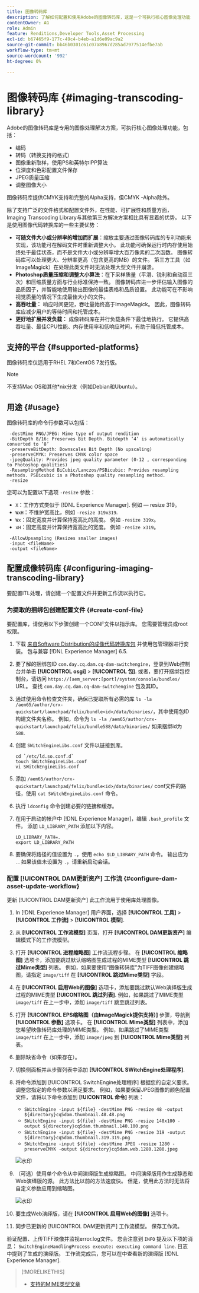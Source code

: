 ```yaml
---
title: 图像转码库
description: 了解如何配置和使用Adobe的图像转码库，这是一个可执行核心图像处理功能（包括编码、转码、图像重新取样和图像大小调整）的图像处理解决方案。
contentOwner: AG
role: Admin
feature: Renditions,Developer Tools,Asset Processing
exl-id: b67465f9-177c-49c4-b4eb-a1d6e09ac9a2
source-git-commit: bb46b0301c61c07a8967d285ad7977514efbe7ab
workflow-type: tm+mt
source-wordcount: '992'
ht-degree: 0%

---
```


# 图像转码库 {#imaging-transcoding-library}

Adobe的图像转码库是专用的图像处理解决方案，可执行核心图像处理功能，包括：

* 编码
* 转码（转换支持的格式）
* 图像重新取样，使用PS和英特尔IPP算法
* 位深度和色彩配置文件保存
* JPEG质量压缩
* 调整图像大小

图像转码库提供CMYK支持和完整的Alpha支持，但CMYK -Alpha除外。

除了支持广泛的文件格式和配置文件外，在性能、可扩展性和质量方面， Imaging Transcoding Library与其他第三方解决方案相比具有显着的优势。 以下是使用图像代码转换库的一些主要优势：

* **可随文件大小或分辨率的增加而扩展**：缩放主要通过图像转码库的专利功能来实现，该功能可在解码文件时重新调整大小。 此功能可确保运行时内存使用始终处于最佳状态，而不是文件大小或分辨率增大百万像素的二次函数。 图像转码库可以处理更大、分辨率更高（包含更高的MB）的文件。 第三方工具（如ImageMagick）在处理此类文件时无法处理大型文件并崩溃。
* **Photoshop质量压缩和调整大小算法**：在下采样质量（平滑、锐利和自动双三次）和压缩质量方面与行业标准保持一致。 图像转码库进一步评估输入图像的品质因子，并智能地使用输出图像的最佳表格和品质设置。 此功能可在不影响视觉质量的情况下生成最佳大小的文件。
* **高吞吐量：** 响应时间更短，吞吐量始终高于ImageMagick。 因此，图像转码库应减少用户的等待时间和托管成本。
* **更好地扩展并发负载：** 成像转码库在并行负载条件下最佳地执行。 它提供高吞吐量、最佳CPU性能、内存使用率和低响应时间，有助于降低托管成本。

## 支持的平台 {#supported-platforms}

图像转码库仅适用于RHEL 7和CentOS 7发行版。

>[!NOTE]
>
>不支持Mac OS和其他*nix分发（例如Debian和Ubuntu）。

## 用途 {#usage}

图像转码库的命令行参数可以包括：

```shell
 -destMime PNG/JPEG: Mime type of output rendition
 -BitDepth 8/16: Preserves Bit Depth. Bitdepth ‘4’ is automatically converted to ‘8’
 -preserveBitDepth: Downscales Bit Depth (No upscaling)
 -preserveCMYK: Preserves CMYK color space
 -jpegQuality: Provides jpeg quality parameter (0-12 , corresponding to Photoshop qualities)
 -ResamplingMethod BiCubic/Lanczos/PSBicubic: Provides resampling methods. PSBicubic is a Photoshop quality resampling method.
 -resize
```

您可以为配置以下选项 `-resize` 参数：

* `X`：工作方式类似于 [!DNL Experience Manager]. 例如 — resize 319。
* `WxH`：不维护宽高比，例如 `-resize 319x319`.
* `Wx`：固定宽度并计算保持宽高比的高度。 例如 `-resize 319x`。
* `xH`：固定高度并计算保持宽高比的宽度。 例如 `-resize x319`。

```shell
 -AllowUpsampling (Resizes smaller images)
 -input <fileName>
 -output <fileName>
```

## 配置成像转码库 {#configuring-imaging-transcoding-library}

要配置ITL处理，请创建一个配置文件并更新工作流以执行它。

### 为提取的捆绑包创建配置文件 {#create-conf-file}

要配置库，请使用以下步骤创建一个CONF文件以指示库。 您需要管理员或root权限。

1. 下载 [来自Software Distribution的成像代码转换库包](https://experience.adobe.com/#/downloads/content/software-distribution/en/aem.html?package=/content/software-distribution/en/details.html/content/dam/aem/public/adobe/packages/aem630/product/assets/aem-assets-imaging-transcoding-library-pkg) 并使用包管理器进行安装。 包与兼容 [!DNL Experience Manager] 6.5.

1. 要了解的捆绑包ID `com.day.cq.dam.cq-dam-switchengine`，登录到Web控制台并单击 **[!UICONTROL osgi]** > **[!UICONTROL 包]**. 或者，要打开捆绑包控制台，请访问 `https://[aem_server:[port]/system/console/bundles/` URL。 查找 `com.day.cq.dam.cq-dam-switchengine` 包及其ID。

1. 通过使用命令检查文件夹，确保已提取所有必需的库 `ls -la /aem65/author/crx-quickstart/launchpad/felix/bundle<id>/data/binaries/`，其中使用包ID构建文件夹名称。 例如，命令为 `ls -la /aem65/author/crx-quickstart/launchpad/felix/bundle588/data/binaries/` 如果捆绑id为 `588`.

1. 创建 `SWitchEngineLibs.conf` 文件以链接到库。

   ```shell
   cd `/etc/ld.so.conf.d`
   touch SWitchEngineLibs.conf
   vi SWitchEngineLibs.conf
   ```

1. 添加 `/aem65/author/crx-quickstart/launchpad/felix/bundle<id>/data/binaries/` conf文件的路径，使用 `cat SWitchEngineLibs.conf` 命令。

1. 执行 `ldconfig` 命令创建必要的链接和缓存。

1. 在用于启动的帐户中 [!DNL Experience Manager]，编辑 `.bash_profile` 文件。 添加 `LD_LIBRARY_PATH` 添加以下内容。

   ```shell
   LD_LIBRARY_PATH=.
   export LD_LIBRARY_PATH
   ```

1. 要确保将路径的值设置为 `.`，使用 `echo $LD_LIBRARY_PATH` 命令。 输出应为 `.`. 如果该值未设置为 `.`，请重新启动会话。

### 配置 [!UICONTROL DAM更新资产] 工作流 {#configure-dam-asset-update-workflow}

更新 [!UICONTROL DAM更新资产] 此工作流用于使用库处理图像。

1. In [!DNL Experience Manager] 用户界面，选择 **[!UICONTROL 工具]** > **[!UICONTROL 工作流]** > **[!UICONTROL 模型]**.

1. 从 **[!UICONTROL 工作流模型]** 页面，打开 **[!UICONTROL DAM更新资产]** 编辑模式下的工作流模型。

1. 打开 **[!UICONTROL 进程缩略图]** 工作流流程步骤。 在 **[!UICONTROL 缩略图]** 选项卡，添加要跳过默认缩略图生成过程的MIME类型 **[!UICONTROL 跳过Mime类型]** 列表。
例如，如果要使用“图像转码库”为TIFF图像创建缩略图，请指定 `image/tiff` 在 **[!UICONTROL 跳过Mime类型]** 字段。

1. 在 **[!UICONTROL 启用Web的图像]** 选项卡，添加要跳过默认Web演绎版生成过程的MIME类型 **[!UICONTROL 跳过列表]**. 例如，如果跳过了MIME类型 `image/tiff` 在上一步中，添加 `image/tiff` 跳至跳过列表。

1. 打开 **[!UICONTROL EPS缩略图（由ImageMagick提供支持）]** 步骤，导航到 **[!UICONTROL 参数]** 选项卡。 在 **[!UICONTROL Mime类型]** 列表中，添加您希望映像转码库处理的MIME类型。 例如，如果跳过了MIME类型 `image/tiff` 在上一步中，添加 `image/jpeg` 到 **[!UICONTROL Mime类型]** 列表。

1. 删除缺省命令（如果存在）。

1. 切换侧面板并从步骤列表中添加 **[!UICONTROL SWitchEngine处理程序]**.

1. 将命令添加到 [!UICONTROL SwitchEngine处理程序] 根据您的自定义要求。 调整您指定的命令参数以满足要求。 例如，如果要保留JPEG图像的颜色配置文件，请将以下命令添加到 **[!UICONTROL 命令]** 列表：

   * `SWitchEngine -input ${file} -destMime PNG -resize 48 -output ${directory}cq5dam.thumbnail.48.48.png`
   * `SWitchEngine -input ${file} -destMime PNG -resize 140x100 -output ${directory}cq5dam.thumbnail.140.100.png`
   * `SWitchEngine -input ${file} -destMime PNG -resize 319 -output ${directory}cq5dam.thumbnail.319.319.png`
   * `SWitchEngine -input ${file} -destMime JPEG -resize 1280 -preserveCMYK -output ${directory}cq5dam.web.1280.1280.jpeg`

   ![水印](assets/chlimage_1-199.png)

1. （可选）使用单个命令从中间演绎版生成缩略图。 中间演绎版用作生成静态和Web演绎版的源。 此方法比以前的方法速度快。 但是，使用此方法时无法将自定义参数应用到缩略图。

   ![水印](assets/chlimage_1-200.png)

1. 要生成Web演绎版，请在 **[!UICONTROL 启用Web的图像]** 选项卡。

1. 同步已更新的 [!UICONTROL DAM更新资产] 工作流模型。 保存工作流。

验证配置、上传TIFF映像并监视error.log文件。 您会注意到 `INFO` 提及以下项的消息： `SwitchEngineHandlingProcess execute: executing command line`. 日志中提到了生成的演绎版。 工作流完成后，您可以在中查看新的演绎版 [!DNL Experience Manager].

>[!MORELIKETHIS]
>
>* [支持的MIME类型文章](assets-formats.md#supported-image-transcoding-library)

